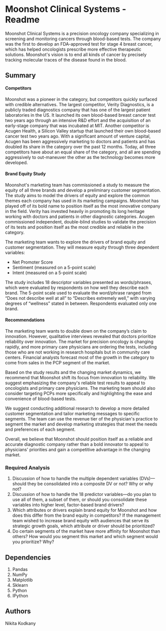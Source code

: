 # Moonshot Clinical Systems - Readme
Moonshot Clinical Systems is a precision oncology company specializing in screening and monitoring cancers through blood-based tests. The company was the first to develop an FDA-approved test for stage 4 breast cancer, which has helped oncologists prescribe more effective therapeutic solutions. Moonshot's vision is to end all kinds of cancer by precisely tracking molecular traces of the disease found in the blood.

## Summary

#### Competitors
Moonshot was a pioneer in the category, but competitors quickly surfaced with credible alternatives. The largest competitor, Verity Diagnostics, is a publicly traded diagnostics company that has one of the largest patient laboratories in the US. It launched its own blood-based breast cancer test two years ago through an intensive R&D effort and the acquisition of an early-stage company that was incubated at MIT. Another competitor is Acugen Health, a Silicon Valley startup that launched their own blood-based cancer test two years ago. With a significant amount of venture capital, Acugen has been aggressively marketing to doctors and patients and has doubled its share in the category over the past 12 months. Today, all three competitors have about an equal share of the category, and all are spending aggressively to out-maneuver the other as the technology becomes more developed.

#### Brand Equity Study
Moonshot's marketing team has commissioned a study to measure the equity of all three brands and develop a preliminary customer segmentation. The study aims to model the drivers of equity and explore the common themes each company has used in its marketing campaigns. Moonshot has played off of its bold name to position itself as the most innovative company in the field. Verity has invested heavily in promoting its long heritage working with doctors and patients in other diagnostic categories. Acugen commissioned independent, double-blind studies to validate the precision of its tests and position itself as the most credible and reliable in the category.

The marketing team wants to explore the drivers of brand equity and customer segmentation. They will measure equity through three dependent variables:

- Net Promoter Score
- Sentiment (measured on a 5-point scale)
- Intent (measured on a 5-point scale)

The study includes 18 descriptor variables presented as words/phrases, which were evaluated by respondents on how well they describe each brand. The 5-point scale used to evaluate the word/phrase ranged from “Does not describe well at all” to “Describes extremely well,” with varying degrees of “wellness” stated in between. Respondents evaluated only one brand.

#### Recommendations
The marketing team wants to double down on the company’s claim to innovation. However, qualitative interviews revealed that doctors prioritize reliability over innovation. The market for precision oncology is changing rapidly, and more primary care physicians are ordering the tests, including those who are not working in research hospitals but in community care centers. Financial analysts forecast most of the growth in the category to come from sales in the PCP segment of the market.

Based on the study results and the changing market dynamics, we recommend that Moonshot shift its focus from innovation to reliability. We suggest emphasizing the company's reliable test results to appeal to oncologists and primary care physicians. The marketing team should also consider targeting PCPs more specifically and highlighting the ease and convenience of blood-based tests.

We suggest conducting additional research to develop a more detailed customer segmentation and tailor marketing messages to specific segments. The team can use the revenue tier of the physician's practice to segment the market and develop marketing strategies that meet the needs and preferences of each segment.

Overall, we believe that Moonshot should position itself as a reliable and accurate diagnostic company rather than a bold innovator to appeal to physicians' priorities and gain a competitive advantage in the changing market.

### Required Analysis
1.	Discussion of how to handle the multiple dependent variables (DVs)—should they be consolidated into a composite DV or not? Why or why not?  
2.	Discussion of how to handle the 18 predictor variables—do you plan to use all of them, a subset of them, or should you consolidate these variables into higher level, factor-based brand drivers?  
3.	Which attributes or drivers explain brand equity for Moonshot and how does this differ from the brand equity in competitors? If the management team wished to increase brand equity with audiences that serve its strategic growth goals, which attribute or driver should be prioritized?  
4.	Do certain segments of the market have more affinity for Moonshot than others? How would you segment this market and which segment would you prioritize? Why?  

## Dependencies
1. Pandas
2. NumPy
3. Matplotlib
4. Sklearn
5. Python
6. IPython

## Authors
Nikita Kodkany

